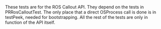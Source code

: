 These tests are for the ROS Callout API.
They depend on the tests in PRRosCalloutTest.
The only place that a direct OSProcess call is done is in testPeek, needed for bootstrapping. All the rest of the tests are only in function of the API itself.
